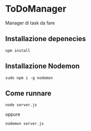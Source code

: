 # ToDoManager

Manager di task da fare

## Installazione depenecies

```
npm install
```

## Installazione Nodemon
```
sudo npm i -g nodemon
```

## Come runnare
```
node server.js
```
oppure
```
nodemon server.js
```
